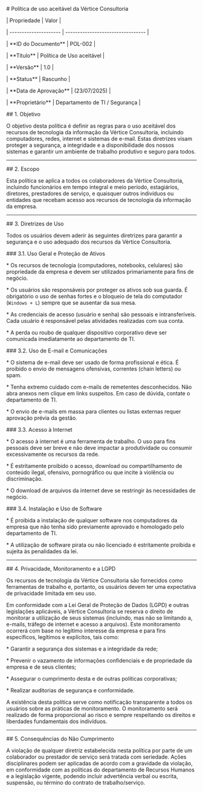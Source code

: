 \# Política de uso aceitável da Vértice Consultoria



| Propriedade          | Valor                             |

| --------------------- | --------------------------------- |

| \*\*ID do Documento\*\* | POL-002                           |

| \*\*Título\*\* | Política de Uso aceitável    |

| \*\*Versão\*\* | 1.0                               |

| \*\*Status\*\* | Rascunho                          |

| \*\*Data de Aprovação\*\* | (23/07/2025)                      |

| \*\*Proprietário\*\* | Departamento de TI / Segurança    |



\## 1. Objetivo



O objetivo desta política é definir as regras para o uso aceitável dos recursos de tecnologia da informação da Vértice Consultoria, incluindo computadores, redes, internet e sistemas de e-mail. Estas diretrizes visam proteger a segurança, a integridade e a disponibilidade dos nossos sistemas e garantir um ambiente de trabalho produtivo e seguro para todos.



---

\## 2. Escopo



Esta política se aplica a todos os colaboradores da Vértice Consultoria, incluindo funcionários em tempo integral e meio período, estagiários, diretores, prestadores de serviço, e quaisquer outros indivíduos ou entidades que recebam acesso aos recursos de tecnologia da informação da empresa.



---

\## 3. Diretrizes de Uso



Todos os usuários devem aderir às seguintes diretrizes para garantir a segurança e o uso adequado dos recursos da Vértice Consultoria.



\### 3.1. Uso Geral e Proteção de Ativos

\* Os recursos de tecnologia (computadores, notebooks, celulares) são propriedade da empresa e devem ser utilizados primariamente para fins de negócio.

\* Os usuários são responsáveis por proteger os ativos sob sua guarda. É obrigatório o uso de senhas fortes e o bloqueio de tela do computador (`Windows + L`) sempre que se ausentar da sua mesa.

\* As credenciais de acesso (usuário e senha) são pessoais e intransferíveis. Cada usuário é responsável pelas atividades realizadas com sua conta.

\* A perda ou roubo de qualquer dispositivo corporativo deve ser comunicada imediatamente ao departamento de TI.



\### 3.2. Uso de E-mail e Comunicações

\* O sistema de e-mail deve ser usado de forma profissional e ética. É proibido o envio de mensagens ofensivas, correntes (chain letters) ou spam.

\* Tenha extremo cuidado com e-mails de remetentes desconhecidos. Não abra anexos nem clique em links suspeitos. Em caso de dúvida, contate o departamento de TI.

\* O envio de e-mails em massa para clientes ou listas externas requer aprovação prévia da gestão.



\### 3.3. Acesso à Internet

\* O acesso à internet é uma ferramenta de trabalho. O uso para fins pessoais deve ser breve e não deve impactar a produtividade ou consumir excessivamente os recursos da rede.

\* É estritamente proibido o acesso, download ou compartilhamento de conteúdo ilegal, ofensivo, pornográfico ou que incite à violência ou discriminação.

\* O download de arquivos da internet deve se restringir às necessidades de negócio.



\### 3.4. Instalação e Uso de Software

\* É proibida a instalação de qualquer software nos computadores da empresa que não tenha sido previamente aprovado e homologado pelo departamento de TI.

\* A utilização de software pirata ou não licenciado é estritamente proibida e sujeita às penalidades da lei.



---

\## 4. Privacidade, Monitoramento e a LGPD



Os recursos de tecnologia da Vértice Consultoria são fornecidos como ferramentas de trabalho e, portanto, os usuários devem ter uma expectativa de privacidade limitada em seu uso.



Em conformidade com a Lei Geral de Proteção de Dados (LGPD) e outras legislações aplicáveis, a Vértice Consultoria se reserva o direito de monitorar a utilização de seus sistemas (incluindo, mas não se limitando a, e-mails, tráfego de internet e acesso a arquivos). Este monitoramento ocorrerá com base no legítimo interesse da empresa e para fins específicos, legítimos e explícitos, tais como:



\* Garantir a segurança dos sistemas e a integridade da rede;

\* Prevenir o vazamento de informações confidenciais e de propriedade da empresa e de seus clientes;

\* Assegurar o cumprimento desta e de outras políticas corporativas;

\* Realizar auditorias de segurança e conformidade.



A existência desta política serve como notificação transparente a todos os usuários sobre as práticas de monitoramento. O monitoramento será realizado de forma proporcional ao risco e sempre respeitando os direitos e liberdades fundamentais dos indivíduos.



---

\## 5. Consequências do Não Cumprimento



A violação de qualquer diretriz estabelecida nesta política por parte de um colaborador ou prestador de serviço será tratada com seriedade. Ações disciplinares podem ser aplicadas de acordo com a gravidade da violação, em conformidade com as políticas do departamento de Recursos Humanos e a legislação vigente, podendo incluir advertência verbal ou escrita, suspensão, ou término do contrato de trabalho/serviço.

